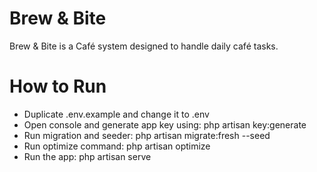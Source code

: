 # Brew & Bite
Brew & Bite is a Café system designed to handle daily café tasks.
# How to Run
- Duplicate .env.example and change it to .env
- Open console and generate app key using: php artisan key:generate
- Run migration and seeder: php artisan migrate:fresh --seed
- Run optimize command: php artisan optimize
- Run the app: php artisan serve
